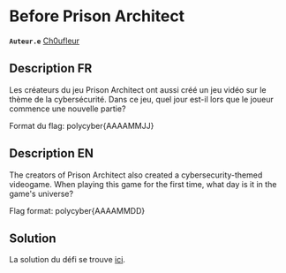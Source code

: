 # Before Prison Architect
**`Auteur.e`** [Ch0ufleur](https://ch0ufleur.dev)

## Description FR

Les créateurs du jeu Prison Architect ont aussi créé un jeu vidéo sur le thème de la cybersécurité. Dans ce jeu, quel jour est-il lors que le joueur commence une nouvelle partie?

Format du flag: polycyber{AAAAMMJJ}



## Description EN


The creators of Prison Architect also created a cybersecurity-themed videogame. When playing this game for the first time, what day is it in the game's universe?

Flag format: polycyber{AAAAMMDD}

## Solution

La solution du défi se trouve [ici](solution/).
